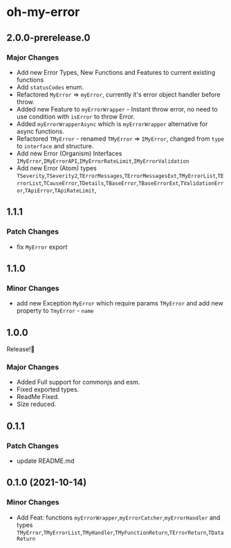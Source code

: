 # oh-my-error

## 2.0.0-prerelease.0

### Major Changes

- Add new Error Types, New Functions and Features to current existing functions
- Add `statusCodes` enum.
- Refactored `MyError` => `myError`, currently it's error object handler before throw.
- Added new Feature to `myErrorWrapper` - Instant throw error, no need to use condition with `isError` to throw Error.
- Added `myErrorWrapperAsync` which is `myErrorWrapper` alternative for async functions.
- Refactored `TMyError` - renamed `TMyError` => `IMyError`, changed from `type` to `interface` and structure.
- Add new Error (Organism) Interfaces `IMyError`,`IMyErrorAPI`,`IMyErrorRateLimit`,`IMyErrorValidation`
- Add new Error (Atom) types
  `TSeverity`,`TSeverity2`,`TErrorMessages`,`TErrorMessagesExt`,`TMyErrorList`,`TErrorList`,`TCauseError`,`TDetails`,`TBaseError`,`TBaseErrorExt`,`TValidationError`,`TApiError`,`TApiRateLimit`,

## 1.1.1

### Patch Changes

- fix `MyError` export

## 1.1.0

### Minor Changes

- add new Exception `MyError` which require params `TMyError` and add new property to `TmyError` - `name`

## 1.0.0

Release!🎉

### Major Changes

- Added Full support for commonjs and esm.
- Fixed exported types.
- ReadMe Fixed.
- Size reduced.

## 0.1.1

### Patch Changes

- update README.md

## 0.1.0 (2021-10-14)

### Minor Changes

- Add Feat: functions `myErrorWrapper`,`myErrorCatcher`,`myErrorHandler` and types
  `TMyError`,`TMyErrorList`,`TMyHandler`,`TMyFunctionReturn`,`TErrorReturn`,`TDataReturn`
